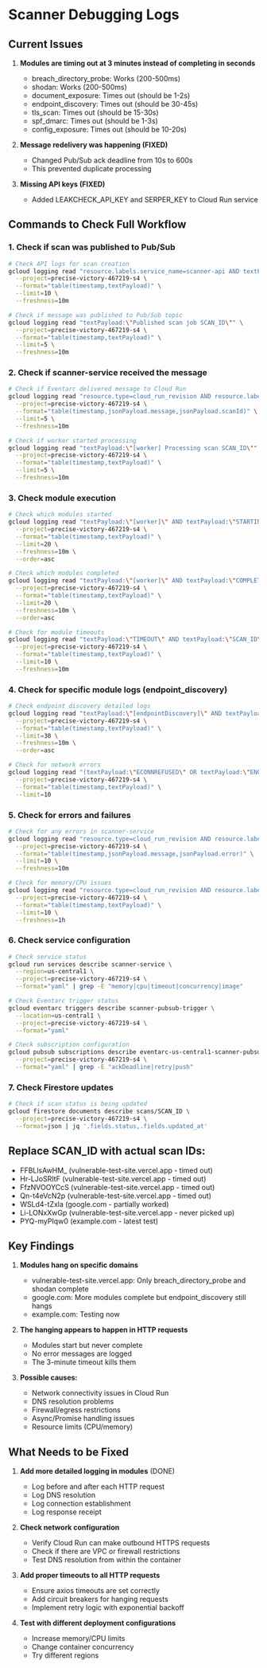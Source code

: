 # Scanner Debugging Logs

## Current Issues

1. **Modules are timing out at 3 minutes instead of completing in seconds**
   - breach_directory_probe: Works (200-500ms)
   - shodan: Works (200-500ms)
   - document_exposure: Times out (should be 1-2s)
   - endpoint_discovery: Times out (should be 30-45s)
   - tls_scan: Times out (should be 15-30s)
   - spf_dmarc: Times out (should be 1-3s)
   - config_exposure: Times out (should be 10-20s)

2. **Message redelivery was happening (FIXED)**
   - Changed Pub/Sub ack deadline from 10s to 600s
   - This prevented duplicate processing

3. **Missing API keys (FIXED)**
   - Added LEAKCHECK_API_KEY and SERPER_KEY to Cloud Run service

## Commands to Check Full Workflow

### 1. Check if scan was published to Pub/Sub
```bash
# Check API logs for scan creation
gcloud logging read "resource.labels.service_name=scanner-api AND textPayload:\"SCAN_ID\"" \
  --project=precise-victory-467219-s4 \
  --format="table(timestamp,textPayload)" \
  --limit=10 \
  --freshness=10m

# Check if message was published to Pub/Sub topic
gcloud logging read "textPayload:\"Published scan job SCAN_ID\"" \
  --project=precise-victory-467219-s4 \
  --format="table(timestamp,textPayload)" \
  --limit=5 \
  --freshness=10m
```

### 2. Check if scanner-service received the message
```bash
# Check if Eventarc delivered message to Cloud Run
gcloud logging read "resource.type=cloud_run_revision AND resource.labels.service_name=scanner-service AND jsonPayload.message:\"Processing scan request\" AND jsonPayload.scanId=\"SCAN_ID\"" \
  --project=precise-victory-467219-s4 \
  --format="table(timestamp,jsonPayload.message,jsonPayload.scanId)" \
  --limit=5 \
  --freshness=10m

# Check if worker started processing
gcloud logging read "textPayload:\"[worker] Processing scan SCAN_ID\"" \
  --project=precise-victory-467219-s4 \
  --format="table(timestamp,textPayload)" \
  --limit=5 \
  --freshness=10m
```

### 3. Check module execution
```bash
# Check which modules started
gcloud logging read "textPayload:\"[worker]\" AND textPayload:\"STARTING\" AND textPayload:\"SCAN_ID\"" \
  --project=precise-victory-467219-s4 \
  --format="table(timestamp,textPayload)" \
  --limit=20 \
  --freshness=10m \
  --order=asc

# Check which modules completed
gcloud logging read "textPayload:\"[worker]\" AND textPayload:\"COMPLETED\" AND textPayload:\"SCAN_ID\"" \
  --project=precise-victory-467219-s4 \
  --format="table(timestamp,textPayload)" \
  --limit=20 \
  --freshness=10m \
  --order=asc

# Check for module timeouts
gcloud logging read "textPayload:\"TIMEOUT\" AND textPayload:\"SCAN_ID\"" \
  --project=precise-victory-467219-s4 \
  --format="table(timestamp,textPayload)" \
  --limit=10 \
  --freshness=10m
```

### 4. Check for specific module logs (endpoint_discovery)
```bash
# Check endpoint discovery detailed logs
gcloud logging read "textPayload:\"[endpointDiscovery]\" AND textPayload:\"SCAN_ID\"" \
  --project=precise-victory-467219-s4 \
  --format="table(timestamp,textPayload)" \
  --limit=30 \
  --freshness=10m \
  --order=asc

# Check for network errors
gcloud logging read "(textPayload:\"ECONNREFUSED\" OR textPayload:\"ENOTFOUND\" OR textPayload:\"ETIMEDOUT\" OR textPayload:\"getaddrinfo\") AND timestamp>=\"2025-08-14T12:00:00Z\"" \
  --project=precise-victory-467219-s4 \
  --format="table(timestamp,textPayload)" \
  --limit=10
```

### 5. Check for errors and failures
```bash
# Check for any errors in scanner-service
gcloud logging read "resource.type=cloud_run_revision AND resource.labels.service_name=scanner-service AND severity=ERROR" \
  --project=precise-victory-467219-s4 \
  --format="table(timestamp,jsonPayload.message,jsonPayload.error)" \
  --limit=10 \
  --freshness=10m

# Check for memory/CPU issues
gcloud logging read "resource.type=cloud_run_revision AND resource.labels.service_name=scanner-service AND (textPayload:\"memory\" OR textPayload:\"Memory exceeded\" OR textPayload:\"killed\")" \
  --project=precise-victory-467219-s4 \
  --format="table(timestamp,textPayload)" \
  --limit=10 \
  --freshness=1h
```

### 6. Check service configuration
```bash
# Check service status
gcloud run services describe scanner-service \
  --region=us-central1 \
  --project=precise-victory-467219-s4 \
  --format="yaml" | grep -E "memory|cpu|timeout|concurrency|image"

# Check Eventarc trigger status
gcloud eventarc triggers describe scanner-pubsub-trigger \
  --location=us-central1 \
  --project=precise-victory-467219-s4 \
  --format="yaml"

# Check subscription configuration
gcloud pubsub subscriptions describe eventarc-us-central1-scanner-pubsub-trigger-sub-798 \
  --project=precise-victory-467219-s4 \
  --format="yaml" | grep -E "ackDeadline|retry|push"
```

### 7. Check Firestore updates
```bash
# Check if scan status is being updated
gcloud firestore documents describe scans/SCAN_ID \
  --project=precise-victory-467219-s4 \
  --format=json | jq '.fields.status,.fields.updated_at'
```

## Replace SCAN_ID with actual scan IDs:
- FFBLlsAwHM_ (vulnerable-test-site.vercel.app - timed out)
- Hr-LJoSRItF (vulnerable-test-site.vercel.app - timed out)
- FfzNVOOYCcS (vulnerable-test-site.vercel.app - timed out)
- Qn-t4eVcN2p (vulnerable-test-site.vercel.app - timed out)
- WSLd4-tZxla (google.com - partially worked)
- Li-LONxXwGp (vulnerable-test-site.vercel.app - never picked up)
- PYQ-myPIqw0 (example.com - latest test)

## Key Findings

1. **Modules hang on specific domains**
   - vulnerable-test-site.vercel.app: Only breach_directory_probe and shodan complete
   - google.com: More modules complete but endpoint_discovery still hangs
   - example.com: Testing now

2. **The hanging appears to happen in HTTP requests**
   - Modules start but never complete
   - No error messages are logged
   - The 3-minute timeout kills them

3. **Possible causes:**
   - Network connectivity issues in Cloud Run
   - DNS resolution problems
   - Firewall/egress restrictions
   - Async/Promise handling issues
   - Resource limits (CPU/memory)

## What Needs to be Fixed

1. **Add more detailed logging in modules** (DONE)
   - Log before and after each HTTP request
   - Log DNS resolution
   - Log connection establishment
   - Log response receipt

2. **Check network configuration**
   - Verify Cloud Run can make outbound HTTPS requests
   - Check if there are VPC or firewall restrictions
   - Test DNS resolution from within the container

3. **Add proper timeouts to all HTTP requests**
   - Ensure axios timeouts are set correctly
   - Add circuit breakers for hanging requests
   - Implement retry logic with exponential backoff

4. **Test with different deployment configurations**
   - Increase memory/CPU limits
   - Change container concurrency
   - Try different regions
